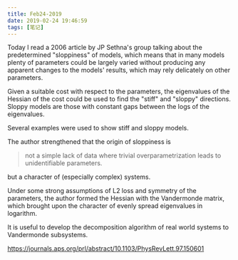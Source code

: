 ```yaml
---
title: Feb24-2019
date: 2019-02-24 19:46:59
tags: [笔记]
---
```


Today I read a 2006 article by JP Sethna's group talking about the predetermined "sloppiness" of models, which means that in many models plenty of parameters could be largely varied without producing any apparent changes to the models' results, which may rely delicately on other parameters.

<!--more-->

Given a suitable cost with respect to the parameters, the eigenvalues of the Hessian of the cost could be used to find the "stiff" and "sloppy" directions. Sloppy models are those with constant gaps between the logs of the eigenvalues.

Several examples were used to show stiff and sloppy models.

The author strengthened that the origin of sloppiness is 

> not a simple lack of data where trivial overparametrization leads to unidentifiable parameters.

but a character of (especially complex) systems.

Under some strong assumptions of L2 loss and symmetry of the parameters, the author formed the Hessian with the Vandermonde matrix, which brought upon the character of evenly spread eigenvalues in logarithm. 

It is useful to develop the decomposition algorithm of real world systems to Vandermonde subsystems.

https://journals.aps.org/prl/abstract/10.1103/PhysRevLett.97.150601